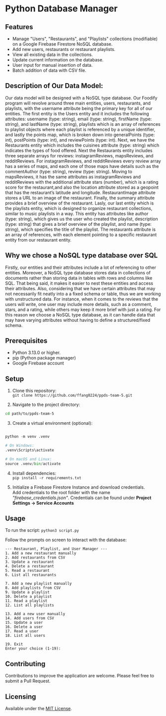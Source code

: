 # Python Database Manager

## Features

- Manage "Users", "Restaurants", and "Playlists" collections (modifiable) on a Google Firebase Firestore NoSQL database.
- Add new users, restaurants or restaurant playlists.
- View all existing data in the collections.
- Update current information on the database.
- User input for manual insertion of data.
- Batch addition of data with CSV file.

## Description of Our Data Model:
Our data model will be designed with a NoSQL type database. Our Foodify program will revolve around three main entities, users, restaurants, and playlists, with the username attribute being the primary key for all of our entities. The first entity is the Users entity and it includes the following attributes: username (type: string), email (type: string), firstName (type: string), and lastName (type: string), playlists which is an array of references to playlist objects where each playlist is referenced by a unique identifier, and lastly the points map, which is broken down into generalPoints (type: int), postPoints (type: int), and reviewPoints (type: int).
Next, we have the Restaurants entity which includes the cuisines attribute (type: string) which indicates the types of food offered. Next the Restaurants entity includes three separate arrays for reviews: instagramReviews, mapsReviews, and redditReviews. For instagramReviews, and redditReviews every review array has a series of maps, and each one of those maps have details such as the commentAuthor (type: string), review (type: string). Moving to mapsReviews, it has the same attributes as instagramReviews and redditReviews with the additional attribute stars (number), which is a rating score for the restaurant,and also the location attribute stored as a geopoint that has the restaurant’s latitude and longitude. RestaurantImage attribute stores a URL to an image of the restaurant. Finally, the summary attribute provides a brief overview of the restaurant. 
Lasly, our last entity which is the playlists entity, which is designed to organize restaurant collections, similar to music playlists in a way. This entity has attributes like author  (type: string), which gives us the user who created the playlist, description  (type: string) that gives a brief overview of the playlist, and name  (type: string), which specifies the title of the playlist. The restaurants attribute is an array of references, with each element pointing to a specific restaurant entity from our restaurant entity. 

## Why we chose a NoSQL type database over SQL

Firstly, our entities and their attributes include a lot of referencing to other entities. Moreover, a NoSQL type database stores data in collections of documents rather than storing data in tables with rows and columns like SQL. That being said, it makes it easier to nest these entities and access their attributes. 
Also, considering that we have certain attributes that may not necessarily fit neatly into a a fixed schema or table, thus we are working with unstructured data. For instance, when it comes to the reviews that the users will write, one user may include more details, such as a comment, stars, and a rating, while others may keep it more brief with just a rating. For this reason we choose a NoSQL type database, as it can handle data that may have varying attributes without having to define a structured/fixed schema.

## Prerequisites

- Python 3.13.0 or higher.
- pip (Python package manager)
- Google Firebase account

## Setup

1. Clone this repository: \
`git clone https://github.com/ffang0224/ppds-team-5.git`

2. Navigate to the project directory:

```bash
cd path/to/ppds-team-5
```

3. Create a virtual environment (optional):

```python

python -m venv .venv

# On Windows:
.venv\Scripts\activate

# On macOS and Linux:
source .venv/bin/activate

```

4. Install dependencies: \
`pip install -r requirements.txt`

5. Initialize a Firebase Firestore Instance and download credentials. \
Add credentials to the root folder with the name *"firebase_credentials.json"*. Credentials can be found under **Project Settings -> Service Accounts**

## Usage

To run the script:
`python3 script.py`

Follow the prompts on screen to interact with the database:

```none
--- Restaurant, Playlist, and User Manager ---
1. Add a new restaurant manually
2. Add restaurants from CSV
3. Update a restaurant
4. Delete a restaurant
5. Read a restaurant
6. List all restaurants

7. Add a new playlist manually
8. Add playlists from CSV
9. Update a playlist
10. Delete a playlist
11. Read a playlist
12. List all playlists

13. Add a new user manually
14. Add users from CSV
15. Update a user
16. Delete a user
17. Read a user
18. List all users

19. Exit
Enter your choice (1-19):
```

## Contributing

Contributions to improve the application are welcome. Please feel free to submit a Pull Request.

## Licensing

Available under the [MIT License](https://opensource.org/license/mit).
